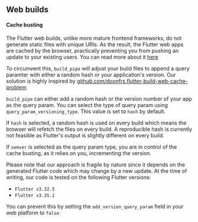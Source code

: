 ## Web builds

#### Cache busting
The Flutter web builds, unlike more mature frontend frameworks, do not generate static files with unique URIs. As the result, the Flutter web apps are cached by the browser, practically preventing you from pushing an update to your existing users. You can read more about it [here](https://docs.flutter.dev/platform-integration/web/faq#why-doesnt-my-app-update-immediately-after-its-deployed)

To circumvent this, `build_pipe` will adjust your build files to append a query paramter with either a random hash or your application's version. Our solution is highly inspired by [github.com/doonfrs
flutter-build-web-cache-problem](https://github.com/doonfrs/flutter-build-web-cache-problem).

`build_pipe` can either add a random hash or the version number of your app as the query param. You can select the type of query param using `query_param_versioning_type`. This value is set to `hash` by default.

If `hash` is selected, a random hash is used on every build which means the browser will refetch the files on every build. A reproducible hash is currently not feasible as Flutter's output is slightly different on every build.

If `semver` is selected as the query param type, you are in control of the cache busting, as it relies on you, incrementing the version.

Please note that our approach is fragile by nature since it depends on the generated Flutter code which may change by a new update. At the time of writing, our code is tested on the following Flutter versions:
  - `Flutter v3.32.5`
  - `Flutter v3.35.1`

You can prevent this by setting the `add_version_query_param` field in your web platform to `false`